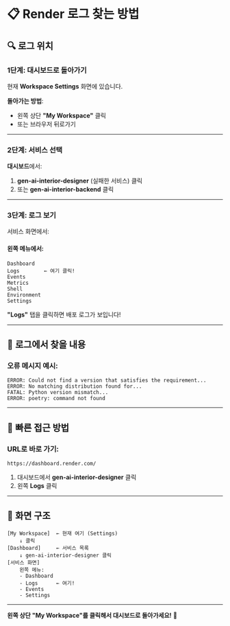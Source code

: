 # 📋 Render 로그 찾는 방법

## 🔍 로그 위치

### 1단계: 대시보드로 돌아가기

현재 **Workspace Settings** 화면에 있습니다.

**돌아가는 방법**:
- 왼쪽 상단 **"My Workspace"** 클릭
- 또는 브라우저 뒤로가기

---

### 2단계: 서비스 선택

**대시보드**에서:
1. **gen-ai-interior-designer** (실패한 서비스) 클릭
2. 또는 **gen-ai-interior-backend** 클릭

---

### 3단계: 로그 보기

서비스 화면에서:

#### 왼쪽 메뉴에서:
```
Dashboard
Logs        ← 여기 클릭!
Events
Metrics
Shell
Environment
Settings
```

**"Logs"** 탭을 클릭하면 배포 로그가 보입니다!

---

## 🔴 로그에서 찾을 내용

### 오류 메시지 예시:

```
ERROR: Could not find a version that satisfies the requirement...
ERROR: No matching distribution found for...
FATAL: Python version mismatch...
ERROR: poetry: command not found
```

---

## 🎯 빠른 접근 방법

### URL로 바로 가기:
```
https://dashboard.render.com/
```

1. 대시보드에서 **gen-ai-interior-designer** 클릭
2. 왼쪽 **Logs** 클릭

---

## 📸 화면 구조

```
[My Workspace]  ← 현재 여기 (Settings)
    ↓ 클릭
[Dashboard]     ← 서비스 목록
    ↓ gen-ai-interior-designer 클릭
[서비스 화면]
    왼쪽 메뉴:
    - Dashboard
    - Logs      ← 여기!
    - Events
    - Settings
```

---

**왼쪽 상단 "My Workspace"를 클릭해서 대시보드로 돌아가세요!** 🎯
